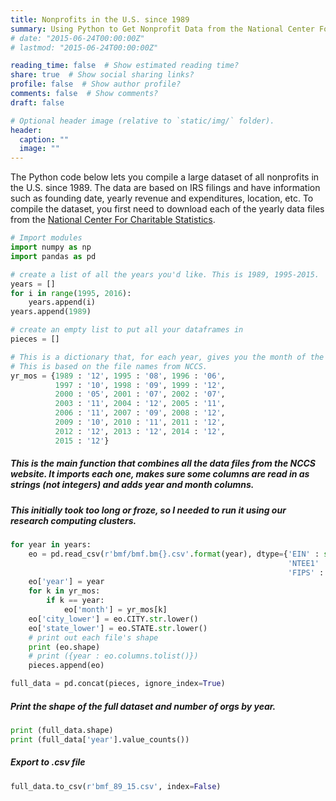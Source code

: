```yaml
---
title: Nonprofits in the U.S. since 1989
summary: Using Python to Get Nonprofit Data from the National Center For Charitable Statistics
# date: "2015-06-24T00:00:00Z"
# lastmod: "2015-06-24T00:00:00Z"

reading_time: false  # Show estimated reading time?
share: true  # Show social sharing links?
profile: false  # Show author profile?
comments: false  # Show comments?
draft: false

# Optional header image (relative to `static/img/` folder).
header:
  caption: ""
  image: ""
---
```


The Python code below lets you compile a large dataset of all nonprofits in the U.S. since 1989. The data are based on IRS filings and have information such as founding date, yearly revenue and expenditures, location, etc. To compile the dataset, you first need to download each of the yearly data files from the [National Center For Charitable Statistics](https://nccs-data.urban.org/index.php).


```python
# Import modules
import numpy as np
import pandas as pd
```


```python
# create a list of all the years you'd like. This is 1989, 1995-2015.
years = []
for i in range(1995, 2016):
    years.append(i)
years.append(1989)
```


```python
# create an empty list to put all your dataframes in
pieces = []
```


```python
# This is a dictionary that, for each year, gives you the month of the data extraction.
# This is based on the file names from NCCS.
yr_mos = {1989 : '12', 1995 : '08', 1996 : '06', 
          1997 : '10', 1998 : '09', 1999 : '12',
          2000 : '05', 2001 : '07', 2002 : '07',
          2003 : '11', 2004 : '12', 2005 : '11',
          2006 : '11', 2007 : '09', 2008 : '12',
          2009 : '10', 2010 : '11', 2011 : '12', 
          2012 : '12', 2013 : '12', 2014 : '12',
          2015 : '12'}
```

##### This is the main function that combines all the data files from the NCCS website. It imports each one, makes sure some columns are read in as strings (not integers) and adds year and month columns. 
##### This initially took too long or froze, so I needed to run it using our research computing clusters.


```python
for year in years:
    eo = pd.read_csv(r'bmf/bmf.bm{}.csv'.format(year), dtype={'EIN' : str, 'NTEECC' : str, \
                                                              'NTEE1' : str, 'MSA_NECH' : str, \
                                                              'FIPS' : str}, low_memory = False)
    eo['year'] = year
    for k in yr_mos:
        if k == year:
            eo['month'] = yr_mos[k]
    eo['city_lower'] = eo.CITY.str.lower()
    eo['state_lower'] = eo.STATE.str.lower()
    # print out each file's shape
    print (eo.shape)
    # print ({year : eo.columns.tolist()})
    pieces.append(eo)

full_data = pd.concat(pieces, ignore_index=True)
```

##### Print the shape of the full dataset and number of orgs by year.


```python
print (full_data.shape)
print (full_data['year'].value_counts())
```

##### Export to .csv file


```python
full_data.to_csv(r'bmf_89_15.csv', index=False)
```
